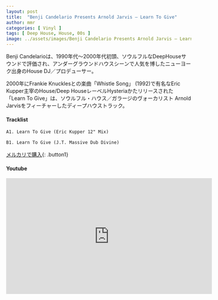 ```yaml
---
layout: post
title:  "Benji Candelario Presents Arnold Jarvis – Learn To Give"
author: mmr
categories: [ Vinyl ]
tags: [ Deep House, House, 00s ]
image: ../assets/images/Benji Candelario Presents Arnold Jarvis – Learn To Give.jpg
---
```


Benji Candelarioは、1990年代～2000年代初頭、ソウルフルなDeepHouseサウンドで評価され、アンダーグラウンドハウスシーンで人気を博したニューヨーク出身のHouse DJ／プロデューサー。

2000年にFrankie Knucklesとの楽曲「Whistle Song」 (1992)で有名なEric Kupper主宰のHouse/Deep HouseレーベルHysteriaかたリリースされた「Learn To Give」は、ソウルフル・ハウス／ガラージのヴォーカリスト Arnold Jarvisをフィーチャーしたディープハウストラック。



#### Tracklist
```md
A1. Learn To Give (Eric Kupper 12" Mix)

B1. Learn To Give (J.T. Massive Dub Divine)
```

[メルカリで購入](https://jp.mercari.com/item/m26757396126?afid=6142608987){: .button1}

#### Youtube
<iframe width="560" height="315" src="https://www.youtube.com/embed/YeezQvIkoQ8?si=vnDvF-DSSxLTLuoX" title="YouTube video player" frameborder="0" allow="accelerometer; autoplay; clipboard-write; encrypted-media; gyroscope; picture-in-picture; web-share" referrerpolicy="strict-origin-when-cross-origin" allowfullscreen></iframe>